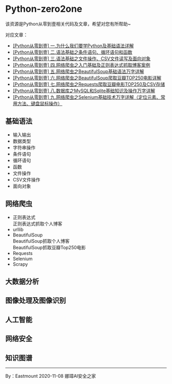 # Python-zero2one
该资源是Python从零到壹相关代码及文章，希望对您有所帮助~

对应文章： <br />
- [[Python从零到壹] 一.为什么我们要学Python及基础语法详解](https://blog.csdn.net/Eastmount/article/details/108172132)
- [[Python从零到壹] 二.语法基础之条件语句、循环语句和函数](https://blog.csdn.net/Eastmount/article/details/108479670)
- [[Python从零到壹] 三.语法基础之文件操作、CSV文件读写及面向对象](https://blog.csdn.net/Eastmount/article/details/108737755)
- [[Python从零到壹] 四.网络爬虫之入门基础及正则表达式抓取博客案例](https://blog.csdn.net/Eastmount/article/details/108887652)
- [[Python从零到壹] 五.网络爬虫之BeautifulSoup基础语法万字详解](https://blog.csdn.net/Eastmount/article/details/109497225)
- [[Python从零到壹] 六.网络爬虫之BeautifulSoup爬取豆瓣TOP250电影详解](https://blog.csdn.net/Eastmount/article/details/113830488)
- [[Python从零到壹] 七.网络爬虫之Requests爬取豆瓣电影TOP250及CSV存储](https://blog.csdn.net/Eastmount/article/details/113830604)
- [[Python从零到壹] 八.数据库之MySQL和Sqlite基础知识及操作万字详解](https://blog.csdn.net/Eastmount/article/details/114331974)
- [[Python从零到壹] 九.网络爬虫之Selenium基础技术万字详解（定位元素、常用方法、键盘鼠标操作）](https://blog.csdn.net/Eastmount/article/details/117376267)


## 基础语法
- 输入输出
- 数据类型
- 字符串操作
- 条件语句
- 循环语句
- 函数
- 文件操作
- CSV文件操作
- 面向对象

## 网络爬虫
- 正则表达式 <br />
正则表达式抓取个人博客
- urllib
- BeautifulSoup <br />
BeautifulSoup抓取个人博客 <br />
BeautifulSoup抓取豆瓣Top250电影 <br />
- Requests
- Selenium
- Scrapy


## 大数据分析

## 图像处理及图像识别

## 人工智能

## 网络安全

## 知识图谱


----

By：Eastmount 2020-11-08 娜璋AI安全之家

